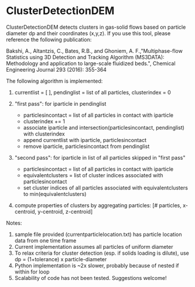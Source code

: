 # ClusterDetectionDEM

ClusterDetectionDEM  detects clusters in gas-solid flows based on particle diameter dp and their coordinates (x,y,z). If you use this tool, please reference the following publication: 

Bakshi, A., Altantzis, C., Bates, R.B., and Ghoniem, A. F.,"Multiphase-flow Statistics using 3D Detection and Tracking Algorithm (MS3DATA): Methodology and application to large-scale fluidized beds.", Chemical Engineering Journal 293 (2016): 355-364

The following algorithm is implemented: 

1. currentlist = [ ], pendinglist = list of all particles, clusterindex = 0  

2. "first pass": for iparticle in pendinglist
      - particlesincontact = list of all particles in contact with iparticle
      - clusterindex += 1
      - associate iparticle and intersection(particlesincontact, pendinglist) with clusterindex 
      - append currentlist with iparticle, particlesincontact
      - remove iparticle, particlesincontact from pendinglist   
3. "second pass": for iparticle in list of all particles skipped in "first pass" 
      - particlesincontact = list of all particles in contact with iparticle
      - equivalentclusters = list of cluster indices associated with particlesincontact 
      - set cluster indices of all particles associated with equivalentclusters to min(equivalentclusters) 
4. compute properties of clusters by aggregating particles: [# particles, x-centroid, y-centroid, z-centroid]

Notes: 
1. sample file provided (currentparticlelocation.txt) has particle location data from one time frame 
2. Current implementation assumes all particles of uniform diameter
3. To relax criteria for cluster detection (esp. if solids loading is dilute), use dp = (1+tolerance) x particle-diameter 
4. Python implementation is ~2x slower, probably because of nested if within for loop 
5. Scalability of code has not been tested. Suggestions welcome! 

